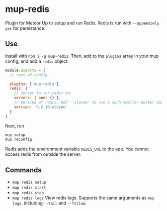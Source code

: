 # mup-redis

Plugin for Meteor Up to setup and run Redis. Redis is run with `--appendonly yes` for persistance.

## Use

Install with `npm i -g mup-redis`.
Then, add to the `plugins` array in your mup config, and add a `redis` object.

```js
module.exports = {
  // rest of config

  plugins: ['mup-redis'],
  redis: {
    // Server to run redis on.
    servers: { one: {} },
    // Version of redis. Add '-alpine' to use a much smaller docker image
    version: '3.2.10-alpine'
  }
}
```

Next, run

```bash
mup setup
mup reconfig
```

Redis adds the environment variable `REDIS_URL` to the app. You cannot access redis from outside the server.

## Commands
- `mup redis setup`
- `mup redis start`
- `mup redis stop`
- `mup redis logs` View redis logs. Supports the same arguments as `mup logs`, including `--tail` and `--follow`.

